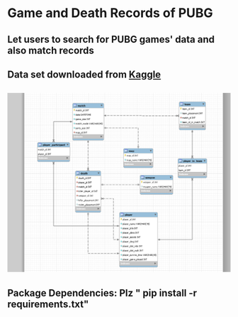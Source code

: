 # Game and Death Records of PUBG
## Let users to search for PUBG games' data and also match records
## Data set downloaded from [Kaggle](https://www.kaggle.com/skihikingkevin/pubg-match-deaths/version/3)
## ![Data Model](/static/img/data_model.png)
## Package Dependencies: Plz " pip install -r requirements.txt"
